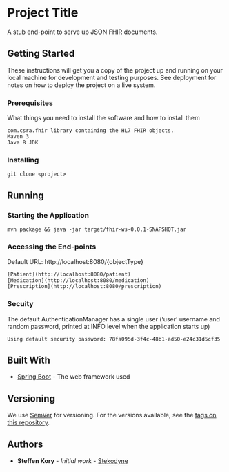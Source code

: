# Project Title

A stub end-point to serve up JSON FHIR documents.

## Getting Started

These instructions will get you a copy of the project up and running on your local machine for development and testing purposes. See deployment for notes on how to deploy the project on a live system.

### Prerequisites

What things you need to install the software and how to install them

```
com.csra.fhir library containing the HL7 FHIR objects.
Maven 3
Java 8 JDK
```

### Installing


```
git clone <project>
```


## Running
 
### Starting the Application


```
mvn package && java -jar target/fhir-ws-0.0.1-SNAPSHOT.jar
```


### Accessing the End-points

Default URL: http://localhost:8080/{objectType}

```
[Patient](http://localhost:8080/patient)
[Medication](http://localhost:8080/medication)
[Prescription](http://localhost:8080/prescription)
```

### Secuity

The default AuthenticationManager has a single user (‘user’ username and random password, printed at INFO level when the application starts up)

```
Using default security password: 78fa095d-3f4c-48b1-ad50-e24c31d5cf35
```

## Built With

* [Spring Boot](http://docs.spring.io/spring-boot/docs/1.4.1.RELEASE/reference/htmlsingle/) - The web framework used

## Versioning

We use [SemVer](http://semver.org/) for versioning. For the versions available, see the [tags on this repository](https://github.com/your/project/tags). 

## Authors

* **Steffen Kory** - *Initial work* - [Stekodyne](https://github.com/Stekodyne)